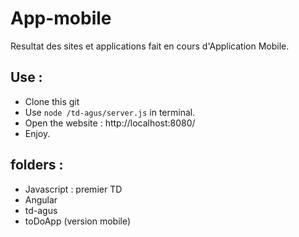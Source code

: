 # App-mobile
Resultat des sites et applications fait en cours d'Application Mobile.

## Use :

* Clone this git
* Use `node /td-agus/server.js` in terminal.
* Open the website : http://localhost:8080/
* Enjoy.

## folders :

* Javascript : premier TD
* Angular
* td-agus
* toDoApp (version mobile)
